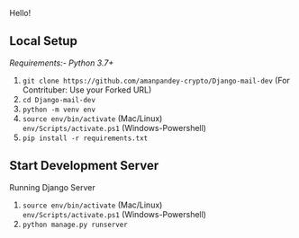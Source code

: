 Hello!

**Local Setup**
---
*Requirements:- Python 3.7+*<br>
1) `git clone https://github.com/amanpandey-crypto/Django-mail-dev`
(For Contrituber: Use your Forked URL)
2) `cd Django-mail-dev`
3) `python -m venv env`
4) `source env/bin/activate` (Mac/Linux)<br>
   `env/Scripts/activate.ps1` (Windows-Powershell)
5) `pip install -r requirements.txt`

Start Development Server<br>
---
Running Django Server
1) `source env/bin/activate` (Mac/Linux)<br>
   `env/Scripts/activate.ps1` (Windows-Powershell)
2) `python manage.py runserver`

